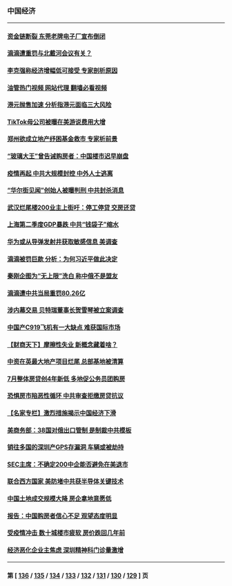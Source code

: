 ### 中国经济
---
#### [资金链断裂 东莞老牌电子厂宣布倒闭](../../pages/ncid283/n13786874.md?07221645) 
#### [滴滴遭重罚与北戴河会议有关？](../../pages/ncid283/n13786849.md?07221645) 
#### [李克强称经济增幅低可接受 专家剖析原因](../../pages/ncid283/n13786752.md?07221645) 
#### [油管热门视频 网站代理 翻墙必看视频](http://209.222.30.114:81/youtube.html?07221645)
#### [港元抛售加速 分析指港元面临三大风险](../../pages/ncid283/n13786601.md?07221645) 
#### [TikTok母公司被曝在美游说费用大增](../../pages/ncid283/n13786384.md?07221645) 
#### [郑州欲成立地产纾困基金救市 专家析前景](../../pages/ncid283/n13786500.md?07221645) 
#### [“玻璃大王”曾告诫购房者：中国楼市迟早崩盘](../../pages/ncid283/n13786463.md?07221645) 
#### [疫情再起 中共大规模封控 中外人士逃离](../../pages/ncid283/n13786151.md?07221645) 
#### [“华尔街见闻”创始人被曝判刑 中共封杀消息](../../pages/ncid283/n13786360.md?07221645) 
#### [武汉烂尾楼200业主上街吁：停工停贷 交房还贷](../../pages/ncid283/n13786152.md?07221645) 
#### [上海第二季度GDP暴跌 中共“钱袋子”缩水](../../pages/ncid283/n13786332.md?07221645) 
#### [华为或从导弹发射井获取敏感信息 美调查](../../pages/ncid283/n13786198.md?07221645) 
#### [滴滴被罚巨款 分析：为何习近平做此决定](../../pages/ncid283/n13786090.md?07221645) 
#### [秦刚企图为“无上限”洗白 称中俄不是盟友](../../pages/ncid283/n13785999.md?07221645) 
#### [滴滴遭中共当局重罚80.26亿](../../pages/ncid283/n13785971.md?07221645) 
#### [涉内幕交易 贝特瑞董事长贺雪琴被立案调查](../../pages/ncid283/n13785952.md?07221645) 
#### [中国产C919飞机有一大缺点 难获国际市场](../../pages/ncid283/n13785627.md?07221645) 
#### [【财商天下】摩擦性失业 新概念藏着啥？](../../pages/ncid283/n13785485.md?07221645) 
#### [中资在英最大地产项目烂尾 总部基地被清算](../../pages/ncid283/n13785551.md?07221645) 
#### [7月整体房贷创4年新低 多地促公务员团购房](../../pages/ncid283/n13785316.md?07221645) 
#### [恐惧房市陷恶性循环 中共审查拒缴房贷抗议](../../pages/ncid283/n13785557.md?07221645) 
#### [【名家专栏】激烈措施揭示中国经济下滑](../../pages/ncid283/n13785386.md?07221645) 
#### [美商务部：38国对俄出口管制 是制裁中共模板](../../pages/ncid283/n13785546.md?07221645) 
#### [销往多国的深圳产GPS存漏洞 车辆或被劫持](../../pages/ncid283/n13785393.md?07221645) 
#### [SEC主席：不确定200中企能否避免在美退市](../../pages/ncid283/n13785490.md?07221645) 
#### [联合西方国家 美防堵中共获半导体关键技术](../../pages/ncid283/n13784887.md?07221645) 
#### [中国土地成交规模大降 房企拿地意愿低](../../pages/ncid283/n13784884.md?07221645) 
#### [报告：中国购房者信心不足 观望态度明显](../../pages/ncid283/n13784858.md?07221645) 
#### [受疫情冲击 数十城楼市疲软 房价跌回几年前](../../pages/ncid283/n13785289.md?07221645) 
#### [经济恶化企业主焦虑 深圳精神科门诊量激增](../../pages/ncid283/n13785151.md?07221645) 

---
#### 第 [ [136](./136.md?07221645) / [135](./135.md?07221645) / [134](./134.md?07221645) / [133](./133.md?07221645) / [132](./132.md?07221645) / [131](./131.md?07221645) / [130](./130.md?07221645) / [129](./129.md?07221645) ] 页
